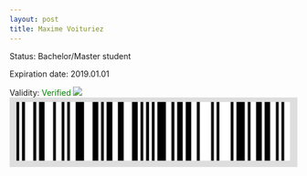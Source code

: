 ```yaml
---
layout: post
title: Maxime Voituriez
---
```


Status: Bachelor/Master student

Expiration date: 2019.01.01

Validity: <font color="green"> Verified</font> 
![](/members/img/Maxime_Voituriez.png)
![](/members/img/bar.png)
